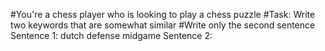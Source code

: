 #You're a chess player who is looking to play a chess puzzle
#Task: Write two keywords that are somewhat similar
#Write only the second sentence
Sentence 1: dutch defense midgame
Sentence 2: